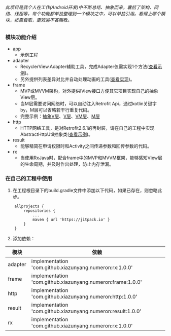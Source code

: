 ###### 此项目是我个人在工作(Android开发)中不断总结、抽象而来，囊括了架构、网络、线程等，每个功能都单独整理到一个模块之中，可以单独引用。看得上哪个模块，按需自取，更欢迎不吝赐教。       

### 模块功能介绍

* app
    * 示例工程
* adapter
    * RecyclerView.Adapter辅助工具，完成Adapter仅需实现1个方法([查看示例](https://github.com/xiazunyang/numeron/blob/master/app/src/main/java/com/numeron/wan/activity/MainActivity.kt#L62))。
    * 另外提供列表差异对比并自动处理动画的工具([查看实现](https://github.com/xiazunyang/numeron/blob/master/adapter/src/main/java/com/numeron/adapter/ItemDiffCallback.kt))。
* frame
    * MVP或MVVM架构，对外提供IView接口方便其它项目实现自己的抽象View层。
    * 当M层需要访问网络时，可以自动注入Retrofit Api，通过kotlin关键字by，M层可以省略若干行重复代码。
    * 完整示例：[抽象V层](https://github.com/xiazunyang/numeron/blob/master/app/src/main/java/com/numeron/wan/abs/AbsMvvmActivity.kt#L21)、[V层](https://github.com/xiazunyang/numeron/blob/master/app/src/main/java/com/numeron/wan/activity/MainActivity.kt#L20)、[VM层](https://github.com/xiazunyang/numeron/blob/master/app/src/main/java/com/numeron/wan/contract/MainContract.kt#L19)、[M层](https://github.com/xiazunyang/numeron/blob/master/app/src/main/java/com/numeron/wan/contract/MainContract.kt#L46)  
* http
    * HTTP网络工具，是对Retrofit2.6.1的再封装，请在自己的工程中实现AbstractHttpUtil抽象类([查看示例](https://github.com/xiazunyang/numeron/blob/master/app/src/main/java/com/numeron/wan/util/Http.kt#L8))。  
* result
    * 能够精简在申请权限时和Activity之间传递参数和回传参数的代码。  
* rx
    * 当使用RxJava时，配合frame中的MVP和MVVM框架，能够感知View层的生命周期，并及时作出处理，防止内存泄漏。  
    
    
### 在自己的工程中使用

1. 在工程根目录下的build.gradle文件中添加以下代码，如果已存在，则忽略此步。

```
    allprojects {
        repositories {
            ...
            maven { url 'https://jitpack.io' }
        }
    }
```

2. 添加依赖：

模块 | 依赖
---|---
adapter | implementation 'com.github.xiazunyang.numeron:rx:1.0.0'
frame | implementation 'com.github.xiazunyang.numeron:frame:1.0.0'
http | implementation 'com.github.xiazunyang.numeron:http:1.0.0'
result | implementation 'com.github.xiazunyang.numeron:result:1.0.0'
rx | implementation 'com.github.xiazunyang.numeron:rx:1.0.0'